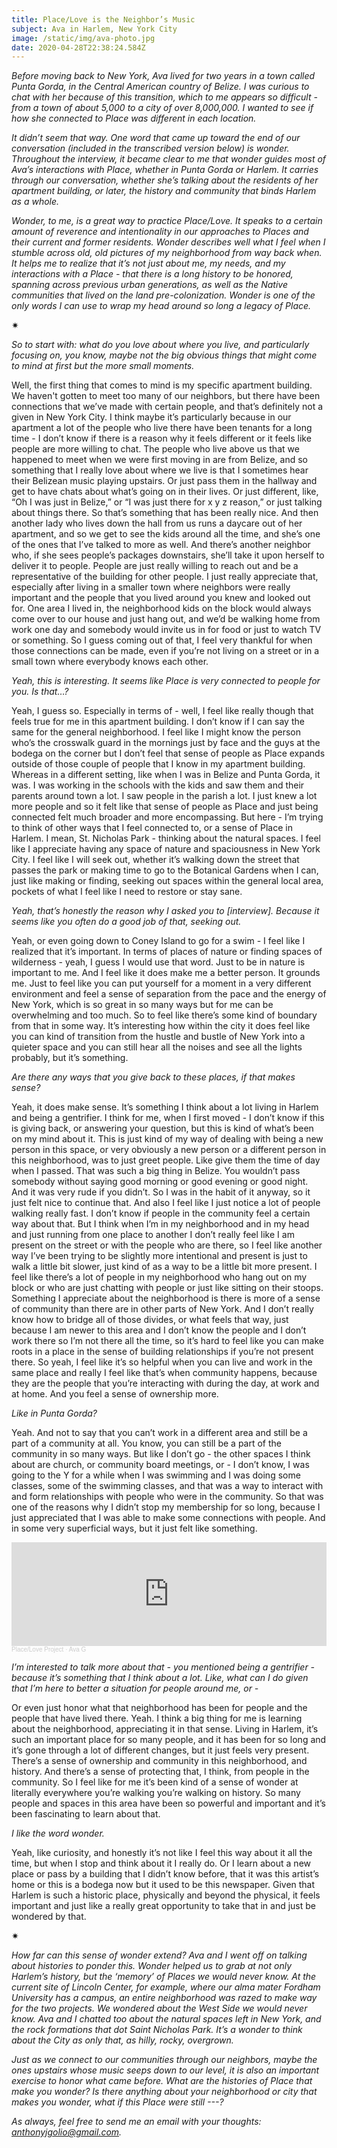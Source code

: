 ```yaml
---
title: Place/Love is the Neighbor’s Music
subject: Ava in Harlem, New York City
image: /static/img/ava-photo.jpg
date: 2020-04-28T22:38:24.584Z
---
```

*Before moving back to New York, Ava lived for two years in a town called Punta Gorda, in the Central American country of Belize. I was curious to chat with her because of this transition, which to me appears so difficult - from a town of about 5,000 to a city of over 8,000,000. I wanted to see if how she connected to Place was different in each location.*

*It didn’t seem that way. One word that came up toward the end of our conversation (included in the transcribed version below) is wonder. Throughout the interview, it became clear to me that wonder guides most of Ava’s interactions with Place, whether in Punta Gorda or Harlem. It carries through our conversation, whether she’s talking about the residents of her apartment building, or later, the history and community that binds Harlem as a whole.*

*Wonder, to me, is a great way to practice Place/Love. It speaks to a certain amount of reverence and intentionality in our approaches to Places and their current and former residents. Wonder describes well what I feel when I stumble across old, old pictures of my neighborhood from way back when. It helps me to realize that it’s not just about me, my needs, and my interactions with a Place - that there is a long history to be honored, spanning across previous urban generations, as well as the Native communities that lived on the land pre-colonization. Wonder is one of the only words I can use to wrap my head around so long a legacy of Place.*

<div>✷</div>

*So to start with: what do you love about where you live, and particularly focusing on, you know, maybe not the big obvious things that might come to mind at first but the more small moments.*

Well, the first thing that comes to mind is my specific apartment building. We haven't gotten to meet too many of our neighbors, but there have been connections that we’ve made with certain people, and that’s definitely not a given in New York City. I think maybe it’s particularly because in our apartment a lot of the people who live there have been tenants for a long time - I don’t know if there is a reason why it feels different or it feels like people are more willing to chat. The people who live above us that we happened to meet when we were first moving in are from Belize, and so something that I really love about where we live is that I sometimes hear their Belizean music playing upstairs. Or just pass them in the hallway and get to have chats about what’s going on in their lives. Or just different, like, “Oh I was just in Belize,” or “I was just there for x y z reason,” or just talking about things there. So that’s something that has been really nice. And then another lady who lives down the hall from us runs a daycare out of her apartment, and so we get to see the kids around all the time, and she’s one of the ones that I’ve talked to more as well. And there’s another neighbor who, if she sees people’s packages downstairs, she’ll take it upon herself to deliver it to people. People are just really willing to reach out and be a representative of the building for other people. I just really appreciate that, especially after living in a smaller town where neighbors were really important and the people that you lived around you knew and looked out for. One area I lived in, the neighborhood kids on the block would always come over to our house and just hang out, and we’d be walking home from work one day and somebody would invite us in for food or just to watch TV or something. So I guess coming out of that, I feel very thankful for when those connections can be made, even if you’re not living on a street or in a small town where everybody knows each other.

*Yeah, this is interesting. It seems like Place is very connected to people for you. Is that…?*

Yeah, I guess so. Especially in terms of - well, I feel like really though that feels true for me in this apartment building. I don’t know if I can say the same for the general neighborhood. I feel like I might know the person who’s the crosswalk guard in the mornings just by face and the guys at the bodega on the corner but I don’t feel that sense of people as Place expands outside of those couple of people that I know in my apartment building. Whereas in a different setting, like when I was in Belize and Punta Gorda, it was. I was working in the schools with the kids and saw them and their parents around town a lot. I saw people in the parish a lot. I just knew a lot more people and so it felt like that sense of people as Place and just being connected felt much broader and more encompassing. But here - I’m trying to think of other ways that I feel connected to, or a sense of Place in Harlem. I mean, St. Nicholas Park - thinking about the natural spaces. I feel like I appreciate having any space of nature and spaciousness in New York City. I feel like I will seek out, whether it’s walking down the street that passes the park or making time to go to the Botanical Gardens when I can, just like making or finding, seeking out spaces within the general local area, pockets of what I feel like I need to restore or stay sane.

*Yeah, that’s honestly the reason why I asked you to \[interview]. Because it seems like you often do a good job of that, seeking out.*

Yeah, or even going down to Coney Island to go for a swim - I feel like I realized that it’s important. In terms of places of nature or finding spaces of wilderness - yeah, I guess I would use that word. Just to be in nature is important to me. And I feel like it does make me a better person. It grounds me. Just to feel like you can put yourself for a moment in a very different environment and feel a sense of separation from the pace and the energy of New York, which is so great in so many ways but for me can be overwhelming and too much. So to feel like there’s some kind of boundary from that in some way. It’s interesting how within the city it does feel like you can kind of transition from the hustle and bustle of New York into a quieter space and you can still hear all the noises and see all the lights probably, but it’s something.

*Are there any ways that you give back to these places, if that makes sense?*

Yeah, it does make sense. It’s something I think about a lot living in Harlem and being a gentrifier. I think for me, when I first moved - I don’t know if this is giving back, or answering your question, but this is kind of what’s been on my mind about it. This is just kind of my way of dealing with being a new person in this space, or very obviously a new person or a different person in this neighborhood, was to just greet people. Like give them the time of day when I passed. That was such a big thing in Belize. You wouldn’t pass somebody without saying good morning or good evening or good night. And it was very rude if you didn’t. So I was in the habit of it anyway, so it just felt nice to continue that. And also I feel like I just notice a lot of people walking really fast. I don’t know if people in the community feel a certain way about that. But I think when I’m in my neighborhood and in my head and just running from one place to another I don’t really feel like I am present on the street or with the people who are there, so I feel like another way I’ve been trying to be slightly more intentional and present is just to walk a little bit slower, just kind of as a way to be a little bit more present. I feel like there’s a lot of people in my neighborhood who hang out on my block or who are just chatting with people or just like sitting on their stoops. Something I appreciate about the neighborhood is there is more of a sense of community than there are in other parts of New York. And I don’t really know how to bridge all of those divides, or what feels that way, just because I am newer to this area and I don’t know the people and I don’t work there so I’m not there all the time, so it’s hard to feel like you can make roots in a place in the sense of building relationships if you’re not present there. So yeah, I feel like it’s so helpful when you can live and work in the same place and really I feel like that’s when community happens, because they are the people that you’re interacting with during the day, at work and at home. And you feel a sense of ownership more.

*Like in Punta Gorda?*

Yeah. And not to say that you can’t work in a different area and still be a part of a community at all. You know, you can still be a part of the community in so many ways. But like I don’t go - the other spaces I think about are church, or community board meetings, or - I don’t know, I was going to the Y for a while when I was swimming and I was doing some classes, some of the swimming classes, and that was a way to interact with and form relationships with people who were in the community. So that was one of the reasons why I didn’t stop my membership for so long, because I just appreciated that I was able to make some connections with people. And in some very superficial ways, but it just felt like something.

<iframe width="100%" height="166" scrolling="no" frameborder="no" allow="autoplay" src="https://w.soundcloud.com/player/?url=https%3A//api.soundcloud.com/tracks/797829619&color=%23ff5500&auto_play=false&hide_related=false&show_comments=true&show_user=true&show_reposts=false&show_teaser=true"></iframe><div style="font-size: 10px; color: #cccccc;line-break: anywhere;word-break: normal;overflow: hidden;white-space: nowrap;text-overflow: ellipsis; font-family: Interstate,Lucida Grande,Lucida Sans Unicode,Lucida Sans,Garuda,Verdana,Tahoma,sans-serif;font-weight: 100;"><a href="https://soundcloud.com/place-love-project" title="Place/Love Project" target="_blank" style="color: #cccccc; text-decoration: none;">Place/Love Project</a> · <a href="https://soundcloud.com/place-love-project/ava-g" title="Ava G" target="_blank" style="color: #cccccc; text-decoration: none;">Ava G</a></div>

*I’m interested to talk more about that - you mentioned being a gentrifier - because it’s something that I think about a lot. Like, what can I do given that I’m here to better a situation for people around me, or -*

Or even just honor what that neighborhood has been for people and the people that have lived there. Yeah. I think a big thing for me is learning about the neighborhood, appreciating it in that sense. Living in Harlem, it’s such an important place for so many people, and it has been for so long and it’s gone through a lot of different changes, but it just feels very present. There’s a sense of ownership and community in this neighborhood, and history. And there’s a sense of protecting that, I think, from people in the community. So I feel like for me it’s been kind of a sense of wonder at literally everywhere you’re walking you’re walking on history. So many people and spaces in this area have been so powerful and important and it’s been fascinating to learn about that.

*I like the word wonder.*

Yeah, like curiosity, and honestly it’s not like I feel this way about it all the time, but when I stop and think about it I really do. Or I learn about a new place or pass by a building that I didn’t know before, that it was this artist’s home or this is a bodega now but it used to be this newspaper. Given that Harlem is such a historic place, physically and beyond the physical, it feels important and just like a really great opportunity to take that in and just be wondered by that.

<div>✷</div>

*How far can this sense of wonder extend? Ava and I went off on talking about histories to ponder this. Wonder helped us to grab at not only Harlem’s history, but the ‘memory’ of Places we would never know. At the current site of Lincoln Center, for example, where our alma mater Fordham University has a campus, an entire neighborhood was razed to make way for the two projects. We wondered about the West Side we would never know. Ava and I chatted too about the natural spaces left in New York, and the rock formations that dot Saint Nicholas Park. It’s a wonder to think about the City as only that, as hilly, rocky, overgrown.*

*Just as we connect to our communities through our neighbors, maybe the ones upstairs whose music seeps down to our level, it is also an important exercise to honor what came before. What are the histories of Place that make you wonder? Is there anything about your neighborhood or city that makes you wonder, what if this Place were still ---?*

*As always, feel free to send me an email with your thoughts: anthonyjgolio@gmail.com.*